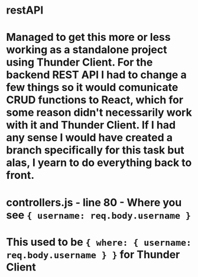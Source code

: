 # restAPI

# Managed to get this more or less working as a standalone project using Thunder Client. For the backend REST API I had to change a few things so it would comunicate CRUD functions to React, which for some reason didn't necessarily work with it and Thunder Client. If I had any sense I would have created a branch specifically for this task but alas, I yearn to do everything back to front.

# controllers.js - line 80 - Where you see `{ username: req.body.username }`
# This used to be `{ where: { username: req.body.username } }` for Thunder Client


